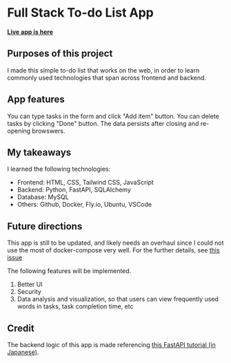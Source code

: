 
# Full Stack To-do List App
**[Live app is here](https://tatz884.github.io/To-do-list/todo-list.html)**
## Purposes of this project
I made this simple to-do list that works on the web, in order to learn commonly used technologies that span across frontend and backend.

## App features
You can type tasks in the form and click "Add item" button.
You can delete tasks by clicking "Done" button.
The data persists after closing and re-opening browswers.

## My takeaways
I learned the following technologies:

- Frontend: HTML, CSS, Tailwind CSS, JavaScript
- Backend: Python, FastAPI, SQLAlchemy
- Database: MySQL
- Others: Github, Docker, Fly.io, Ubuntu, VSCode

## Future directions

This app is still to be updated, and likely needs an overhaul since I could not use the most of docker-compose very well. For the further details, see [this issue](https://github.com/Tatz884/Tatz884.github.io/issues/4)

The following features will be implemented.
1. Better UI
2. Security
3. Data analysis and visualization, so that users can view frequently used words in tasks, task completion time, etc

## Credit

The backend logic of this app is made referencing [this FastAPI tutorial (in Japanese)](https://zenn.dev/sh0nk/books/537bb028709ab9).
